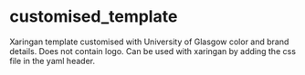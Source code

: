 # customised_template

Xaringan template customised with University of Glasgow color and brand details. Does not contain logo. Can be used with xaringan by adding the css file in the yaml header.
